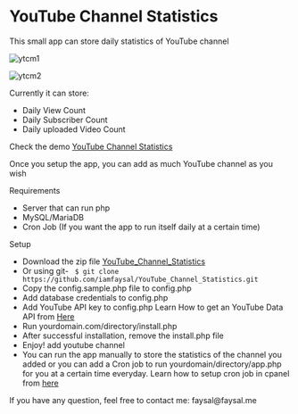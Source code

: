 <h1>YouTube Channel Statistics</h1>
<p>This small app can store daily statistics of YouTube channel</p>

![ytcm1](https://user-images.githubusercontent.com/16212149/32591004-81a3588c-c547-11e7-8063-a0e4971ed939.png)


![ytcm2](https://user-images.githubusercontent.com/16212149/32591021-98654f08-c547-11e7-94de-531e8644da03.png)

<p>Currently it can store:</p>
<ul>
    <li>Daily View Count</li>
    <li>Daily Subscriber Count</li>
    <li>Daily uploaded Video Count</li>
</ul>
<p>Check the demo <a target="_blank" href="http://faysal.me/sandbox/youtube_channel_statistics/index.php">YouTube Channel Statistics</a></p>
<p>Once you setup the app, you can add as much YouTube channel as you wish</p>
<p>Requirements</p>
<ul>
    <li>Server that can run php</li>
    <li>MySQL/MariaDB</li>
    <li>Cron Job (If you want the app to run itself daily at a certain time)</li>
</ul>

<p>Setup</p>
<ul>
    <li>Download the zip file <a href="https://github.com/iamfaysal/YouTube_Channel_Statistics/archive/master.zip">YouTube_Channel_Statistics</a></li>
    <li>Or using git- <code> $ git clone https://github.com/iamfaysal/YouTube_Channel_Statistics.git </code></li>
    <li>Copy the config.sample.php file to config.php</li>
    <li>Add database credentials to config.php</li>
    <li>Add YouTube API key to config.php Learn How to get an YouTube Data API from <a target="_blank" href="https://www.youtube.com/watch?v=SzlG5Qnjd4Y">Here</a></li>
    <li>Run yourdomain.com/directory/install.php</li>
    <li>After successful installation, remove the install.php file </li>
    <li>Enjoy! add youtube channel</li>
    <li>You can run the app manually to store the statistics of the channel you added or you can add a Cron job to run yourdomain/directory/app.php for you at a certain time everyday. Learn how to setup cron job in cpanel from <a target="_blank" href="https://www.youtube.com/watch?v=WzIqEJkK_pM">here</a> </li>

</ul>

<p>If you have any question, feel free to contact me: faysal@faysal.me</p>
